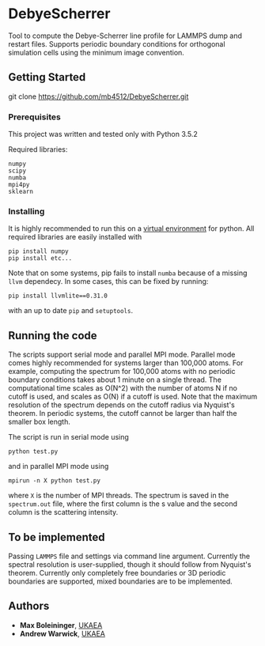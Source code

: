 # DebyeScherrer

Tool to compute the Debye-Scherrer line profile for LAMMPS dump and restart files. Supports periodic boundary conditions for orthogonal simulation cells using the minimum image convention. 

## Getting Started

git clone https://github.com/mb4512/DebyeScherrer.git

### Prerequisites

This project was written and tested only with Python 3.5.2

Required libraries:
```
numpy
scipy
numba
mpi4py
sklearn
```

### Installing

It is highly recommended to run this on a [virtual environment](https://docs.python.org/3/tutorial/venv.html) for python. All required libraries are easily installed with 
```
pip install numpy
pip install etc...
```

Note that on some systems, pip fails to install `numba` because of a missing `llvm` dependecy. In some cases, this can be fixed by running:
```
pip install llvmlite==0.31.0
```
with an up to date `pip` and `setuptools`.


## Running the code 

The scripts support serial mode and parallel MPI mode. Parallel mode comes highly recommended for systems larger than 100,000 atoms. For example, computing the spectrum for 100,000 atoms with no periodic boundary conditions takes about 1 minute on a single thread. The computational time scales as O(N^2) with the number of atoms N if no cutoff is used, and scales as O(N) if a cutoff is used. Note that the maximum resolution of the spectrum depends on the cutoff radius via Nyquist's theorem. In periodic systems, the cutoff cannot be larger than half the smaller box length.

The script is run in serial mode using
```
python test.py
```

and in parallel MPI mode using
```
mpirun -n X python test.py
```

where `X` is the number of MPI threads. The spectrum is saved in the `spectrum.out` file, where the first column is the s value and the second column is the scattering intensity.

## To be implemented

Passing `LAMMPS` file and settings via command line argument. Currently the spectral resolution is user-supplied, though it should follow from Nyquist's theorem. Currently only completely free boundaries or 3D periodic boundaries are supported, mixed boundaries are to be implemented.

## Authors

* **Max Boleininger**, [UKAEA](http://www.ccfe.ac.uk/) 
* **Andrew Warwick**, [UKAEA](http://www.ccfe.ac.uk/) 

